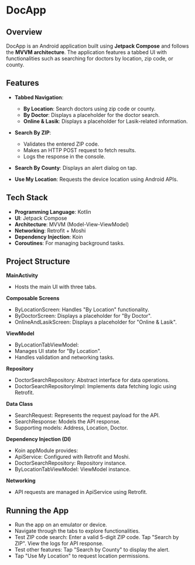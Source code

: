 # DocApp

## Overview
DocApp is an Android application built using **Jetpack Compose** and follows the **MVVM architecture**. 
The application features a tabbed UI with functionalities such as searching for doctors by location, zip code, or county. 

## Features
- **Tabbed Navigation**: 
  - **By Location**: Search doctors using zip code or county.
  - **By Doctor**: Displays a placeholder for the doctor search.
  - **Online & Lasik**: Displays a placeholder for Lasik-related information.
  
- **Search By ZIP**:
  - Validates the entered ZIP code.
  - Makes an HTTP POST request to fetch results.
  - Logs the response in the console.

- **Search By County**: Displays an alert dialog on tap.

- **Use My Location**: Requests the device location using Android APIs.

## Tech Stack
- **Programming Language**: Kotlin
- **UI**: Jetpack Compose
- **Architecture**: MVVM (Model-View-ViewModel)
- **Networking**: Retrofit + Moshi
- **Dependency Injection**: Koin
- **Coroutines**: For managing background tasks.


## Project Structure
**MainActivity**
- Hosts the main UI with three tabs.

**Composable Screens**
- ByLocationScreen: Handles "By Location" functionality.
- ByDoctorScreen: Displays a placeholder for "By Doctor".
- OnlineAndLasikScreen: Displays a placeholder for "Online & Lasik".

**ViewModel**
- ByLocationTabViewModel:
- Manages UI state for "By Location".
- Handles validation and networking tasks.

**Repository**
- DoctorSearchRepository: Abstract interface for data operations.
- DoctorSearchRepositoryImpl: Implements data fetching logic using Retrofit.

**Data Class**
- SearchRequest: Represents the request payload for the API.
- SearchResponse: Models the API response.
- Supporting models: Address, Location, Doctor.

**Dependency Injection (DI)**
- Koin appModule provides:
- ApiService: Configured with Retrofit and Moshi.
- DoctorSearchRepository: Repository instance.
- ByLocationTabViewModel: ViewModel instance.

**Networking**
- API requests are managed in ApiService using Retrofit.


## Running the App
- Run the app on an emulator or device.
- Navigate through the tabs to explore functionalities.
- Test ZIP code search: Enter a valid 5-digit ZIP code. Tap "Search by ZIP". View the logs for API response.
- Test other features: Tap "Search by County" to display the alert.
- Tap "Use My Location" to request location permissions.
